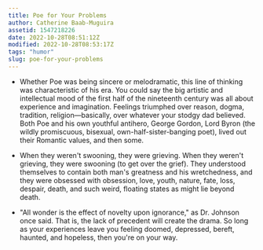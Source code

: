 ```yaml
---
title: Poe for Your Problems
author: Catherine Baab-Muguira
assetid: 1547218226
date: 2022-10-28T08:51:12Z
modified: 2022-10-28T08:53:17Z
tags: "humor"
slug: poe-for-your-problems
---
```


*  Whether Poe was being sincere or melodramatic, this line of thinking was characteristic of his era. You could say the big artistic and intellectual mood of the first half of the nineteenth century was all about experience and imagination. Feelings triumphed over reason, dogma, tradition, religion—basically, over whatever your stodgy dad believed. Both Poe and his own youthful antihero, George Gordon, Lord Byron (the wildly promiscuous, bisexual, own-half-sister-banging poet), lived out their Romantic values, and then some.

*  When they weren't swooning, they were grieving. When they weren't grieving, they were swooning (to get over the grief). They understood themselves to contain both man's greatness and his wretchedness, and they were obsessed with obsession, love, youth, nature, fate, loss, despair, death, and such weird, floating states as might lie beyond death.

*  "All wonder is the effect of novelty upon ignorance," as Dr. Johnson once said. That is, the lack of precedent will create the drama. So long as your experiences leave you feeling doomed, depressed, bereft, haunted, and hopeless, then you're on your way.

